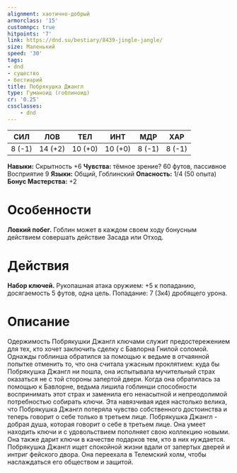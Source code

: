 ```yaml
---
alignment: хаотично-добрый
armorclass: '15'
customnpc: true
hitpoints: '7'
link: https://dnd.su/bestiary/8439-jingle-jangle/
size: Маленький
speed: '30'
tags:
- dnd
- существо
- бестиарий
title: Побрякушка Джангл
type: Гуманоид (гоблиноид)
cr: '0.25'
cssclasses:
    - dnd
---
```



| СИЛ | ЛОВ | ТЕЛ | ИНТ | МДР | ХАР |
|---|---|---|---|---|---|
| 8 (-1) | 14 (+2) | 10 (+0) | 10 (+0) | 8 (-1) | 8 (-1) |
**Навыки:** Скрытность +6
**Чувства:** тёмное зрение? 60 футов, пассивное Восприятие 9
**Языки:** Общий, Гоблинский
**Опасность:** 1/4 (50 опыта)
**Бонус Мастерства:** +2


# Особенности
**Ловкий побег.** Гоблин может в каждом своем ходу бонусным действием совершать действие Засада или Отход.


# Действия
**Набор ключей.** Рукопашная атака оружием: +5 к попаданию, досягаемость 5 футов, одна цель. Попадание: 7 (3к4) дробящего урона.


# Описание
Одержимость Побрякушки Джангл ключами служит предостережением для тех, кто хочет заключить сделку с Бавлорна Гнилой соломой. Однажды гоблинша обратился за помощью к ведьме в отчаянной попытке отменить то, что она считала ужасным проклятием: куда бы Побрякушка Джангл ни пошла, она испытывала мучительный страх оказаться не с той стороны запертой двери. Когда она обратилась за помощью к Бавлорне, ведьма лишила гоблинши способности воспринимать этот страх и заменила его ненасытной и непреодолимой потребностью собирать ключи. Эта навязчивая идея настолько велика, что Побрякушка Джангл потеряла чувство собственного достоинства и теперь говорит о себе только в третьем лице. Побрякушка Джангл - добрая душа, которая говорит о себе в третьем лице. Она умеет находить ключи и с удовольствием пополняет свою коллекцию новыми. Она также дарит ключи в качестве подарков тем, кто в них нуждается. Побрякушка Джангл ищет спокойной жизни вдали от запертых дверей и интриг фейского двора. Она переехала в Телемский холм, чтобы наслаждаться его обществом и защитой.